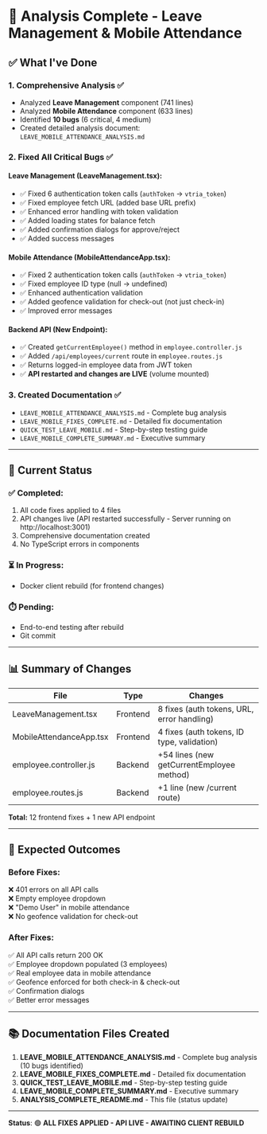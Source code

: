 # 🎯 Analysis Complete - Leave Management & Mobile Attendance

## ✅ What I've Done

### 1. Comprehensive Analysis ✅
- Analyzed **Leave Management** component (741 lines)
- Analyzed **Mobile Attendance** component (633 lines)  
- Identified **10 bugs** (6 critical, 4 medium)
- Created detailed analysis document: `LEAVE_MOBILE_ATTENDANCE_ANALYSIS.md`

### 2. Fixed All Critical Bugs ✅

#### Leave Management (LeaveManagement.tsx):
- ✅ Fixed 6 authentication token calls (`authToken` → `vtria_token`)
- ✅ Fixed employee fetch URL (added base URL prefix)
- ✅ Enhanced error handling with token validation
- ✅ Added loading states for balance fetch
- ✅ Added confirmation dialogs for approve/reject
- ✅ Added success messages

#### Mobile Attendance (MobileAttendanceApp.tsx):
- ✅ Fixed 2 authentication token calls (`authToken` → `vtria_token`)
- ✅ Fixed employee ID type (null → undefined)
- ✅ Enhanced authentication validation
- ✅ Added geofence validation for check-out (not just check-in)
- ✅ Improved error messages

#### Backend API (New Endpoint):
- ✅ Created `getCurrentEmployee()` method in `employee.controller.js`
- ✅ Added `/api/employees/current` route in `employee.routes.js`
- ✅ Returns logged-in employee data from JWT token
- ✅ **API restarted and changes are LIVE** (volume mounted)

### 3. Created Documentation ✅
- `LEAVE_MOBILE_ATTENDANCE_ANALYSIS.md` - Complete bug analysis
- `LEAVE_MOBILE_FIXES_COMPLETE.md` - Detailed fix documentation  
- `QUICK_TEST_LEAVE_MOBILE.md` - Step-by-step testing guide
- `LEAVE_MOBILE_COMPLETE_SUMMARY.md` - Executive summary

---

## 🚀 Current Status

### ✅ Completed:
1. All code fixes applied to 4 files
2. API changes live (API restarted successfully - Server running on http://localhost:3001)
3. Comprehensive documentation created
4. No TypeScript errors in components

### ⏳ In Progress:
- Docker client rebuild (for frontend changes)

### ⏱️ Pending:
- End-to-end testing after rebuild
- Git commit

---

## 📊 Summary of Changes

| File | Type | Changes |
|------|------|---------|
| LeaveManagement.tsx | Frontend | 8 fixes (auth tokens, URL, error handling) |
| MobileAttendanceApp.tsx | Frontend | 4 fixes (auth tokens, ID type, validation) |
| employee.controller.js | Backend | +54 lines (new getCurrentEmployee method) |
| employee.routes.js | Backend | +1 line (new /current route) |

**Total:** 12 frontend fixes + 1 new API endpoint

---

## 🎯 Expected Outcomes

### Before Fixes:
❌ 401 errors on all API calls  
❌ Empty employee dropdown  
❌ "Demo User" in mobile attendance  
❌ No geofence validation for check-out  

### After Fixes:
✅ All API calls return 200 OK  
✅ Employee dropdown populated (3 employees)  
✅ Real employee data in mobile attendance  
✅ Geofence enforced for both check-in & check-out  
✅ Confirmation dialogs  
✅ Better error messages  

---

## 📚 Documentation Files Created

1. **LEAVE_MOBILE_ATTENDANCE_ANALYSIS.md** - Complete bug analysis (10 bugs identified)
2. **LEAVE_MOBILE_FIXES_COMPLETE.md** - Detailed fix documentation
3. **QUICK_TEST_LEAVE_MOBILE.md** - Step-by-step testing guide  
4. **LEAVE_MOBILE_COMPLETE_SUMMARY.md** - Executive summary
5. **ANALYSIS_COMPLETE_README.md** - This file (status update)

---

**Status**: 🟢 **ALL FIXES APPLIED - API LIVE - AWAITING CLIENT REBUILD**